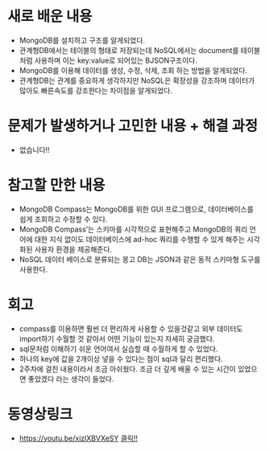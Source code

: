 # 새로 배운 내용
- MongoDB를 설치하고 구조를 알게되었다.
- 관계형DB에서는 테이블의 형태로 저장되는데 NoSQL에서는 document를 테이블처럼 사용하며 이는 key:value로 되어있는 BJSON구조이다.
- MongoDB를 이용해 데이터를 생성, 수정, 삭제, 조회 하는 방법을 알게되었다.
- 관계형DB는 관계를 중요하게 생각하지만 NoSQL은 확장성을 강조하며 데이터가 많아도 빠른속도를 강조한다는 차이점을 알게되었다.

# 문제가 발생하거나 고민한 내용 + 해결 과정
- 없습니다!!

# 참고할 만한 내용
- MongoDB Compass는 MongoDB를 위한 GUI 프로그램으로, 데이터베이스를 쉽게 조회하고 수정할 수 있다.
- MongoDB Compass’는 스키마를 시각적으로 표현해주고 MongoDB의 쿼리 언어에 대한 지식 없이도 데이터베이스에 ad-hoc 쿼리를 수행할 수 있게 해주는 시각화된 사용자 환경을 제공해준다.
- NoSQL 데이터 베이스로 분류되는 몽고 DB는 JSON과 같은 동적 스키마형 도구를 사용한다.

# 회고
- compass를 이용하면 훨씬 더 편리하게 사용할 수 있을것같고 외부 데이터도 import하기 수월할 것 같아서 어떤 기능이 있는지 자세히 궁금했다.
- sql문처럼 이해하기 쉬운 언어여서 실습할 때 수월하게 할 수 있었다.
- 하나의 key에 값을 2개이상 넣을 수 있다는 점이 sql과 달리 편리했다.
- 2주차에 걸친 내용이라서 조금 아쉬웠다. 조금 더 깊게 배울 수 있는 시간이 있었으면 좋았겠다 라는 생각이 들었다.

# 동영상링크 
- https://youtu.be/xizlXBVXeSY <a href="https://youtu.be/xizlXBVXeSY">클릭!!</a>